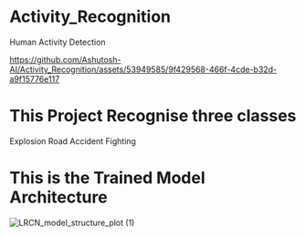 # Activity_Recognition
Human Activity Detection


https://github.com/Ashutosh-AI/Activity_Recognition/assets/53949585/9f429568-466f-4cde-b32d-a9f15776e117


# This Project Recognise three classes 
Explosion
Road Accident
Fighting

# This is the Trained Model Architecture
![LRCN_model_structure_plot (1)](https://github.com/Ashutosh-AI/Activity_Recognition/assets/53949585/1bb7e338-c387-4f33-9564-b6adbaf3150e)

